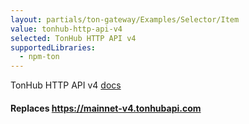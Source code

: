 ```yaml
---
layout: partials/ton-gateway/Examples/Selector/Item
value: tonhub-http-api-v4
selected: TonHub HTTP API v4
supportedLibraries:
  - npm-ton
---
```


TonHub HTTP API v4 [docs](https://github.com/ton-community/ton-api-v4)

#### Replaces https://mainnet-v4.tonhubapi.com
